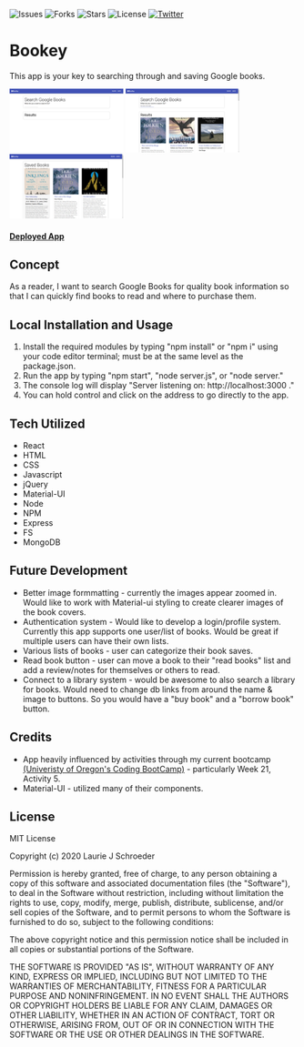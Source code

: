 ![Issues](https://img.shields.io/github/issues/clauries/Bookey)  ![Forks](https://img.shields.io/github/forks/clauries/Bookey)  ![Stars](https://img.shields.io/github/stars/clauries/Bookey)  ![License](https://img.shields.io/github/license/clauries/Bookey)  [![Twitter](https://img.shields.io/twitter/url?style=social)](https://twitter.com/intent/tweet?text=Wow:&url=https%3A%2F%2Fgithub.com%2Fclauries%2FBookey)

# Bookey
This app is your key to searching through and saving Google books.

<img src="./readme-images/upon-landing.png" alt="Search page upon landing" width="200"/> 

<img src="./readme-images/searched-books.png" alt="Search page after searching" width="200"/> 

<img src="./readme-images/saved-books.png" alt="Saved books page" width="200"/> 

#### [Deployed App](#)

## Concept
As a reader, I want to search Google Books for quality book information so that I can quickly find books to read and where to purchase them.

## Local Installation and Usage
1. Install the required modules by typing "npm install" or "npm i" using your code editor terminal; must be at the same level as the package.json.
2. Run the app by typing "npm start", "node server.js", or "node server."
3. The console log will display "Server listening on: http://localhost:3000 ."
4. You can hold control and click on the address to go directly to the app.

## Tech Utilized
* React
* HTML
* CSS
* Javascript
* jQuery
* Material-UI
* Node
* NPM
* Express
* FS
* MongoDB

## Future Development
* Better image formmatting - currently the images appear zoomed in. Would like to work with Material-ui styling to create clearer images of the book covers. 
* Authentication system - Would like to develop a login/profile system. Currently this app supports one user/list of books. Would be great if multiple users can have their own lists.
* Various lists of books - user can categorize their book saves. 
* Read book button - user can move a book to their "read books" list and add a review/notes for themselves or others to read. 
* Connect to a library system - would be awesome to also search a library for books. Would need to change db links from around the name & image to buttons. So you would have a "buy book" and a "borrow book" button.


## Credits
* App heavily influenced by activities through my current bootcamp [(Univeristy of Oregon's Coding BootCamp)](https://bootcamp.uoregon.edu/) - particularly Week 21, Activity 5. 
* Material-UI - utilized many of their components. 


## License

MIT License

Copyright (c) 2020 Laurie J Schroeder

Permission is hereby granted, free of charge, to any person obtaining a copy
of this software and associated documentation files (the "Software"), to deal
in the Software without restriction, including without limitation the rights
to use, copy, modify, merge, publish, distribute, sublicense, and/or sell
copies of the Software, and to permit persons to whom the Software is
furnished to do so, subject to the following conditions:

The above copyright notice and this permission notice shall be included in all
copies or substantial portions of the Software.

THE SOFTWARE IS PROVIDED "AS IS", WITHOUT WARRANTY OF ANY KIND, EXPRESS OR
IMPLIED, INCLUDING BUT NOT LIMITED TO THE WARRANTIES OF MERCHANTABILITY,
FITNESS FOR A PARTICULAR PURPOSE AND NONINFRINGEMENT. IN NO EVENT SHALL THE
AUTHORS OR COPYRIGHT HOLDERS BE LIABLE FOR ANY CLAIM, DAMAGES OR OTHER
LIABILITY, WHETHER IN AN ACTION OF CONTRACT, TORT OR OTHERWISE, ARISING FROM,
OUT OF OR IN CONNECTION WITH THE SOFTWARE OR THE USE OR OTHER DEALINGS IN THE
SOFTWARE.